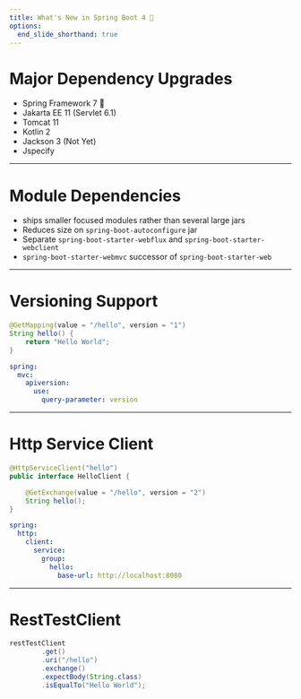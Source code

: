 ```yaml
---
title: What's New in Spring Boot 4 🍃
options:
  end_slide_shorthand: true
---
```


Major Dependency Upgrades
===

- Spring Framework 7 🍃
- Jakarta EE 11 (Servlet 6.1)
- Tomcat 11
- Kotlin 2
- Jackson 3 (Not Yet)
- Jspecify

---

Module Dependencies
===

- ships smaller focused modules rather than several large jars
- Reduces size on `spring-boot-autoconfigure` jar
- Separate `spring-boot-starter-webflux` and `spring-boot-starter-webclient`
- `spring-boot-starter-webmvc` successor of `spring-boot-starter-web`

---


Versioning Support
===

```java
@GetMapping(value = "/hello", version = "1")
String hello() {
    return "Hello World";
}
```

```yaml
spring:
  mvc:
    apiversion:
      use:
        query-parameter: version
```

---

Http Service Client
===

```java
@HttpServiceClient("hello")
public interface HelloClient {

    @GetExchange(value = "/hello", version = "2")
    String hello();
}
```

```yaml
spring:
  http:
    client:
      service:
        group:
          hello:
            base-url: http://localhost:8080
```

---

RestTestClient
===

```java
restTestClient
        .get()
        .uri("/hello")
        .exchange()
        .expectBody(String.class)
        .isEqualTo("Hello World");
```